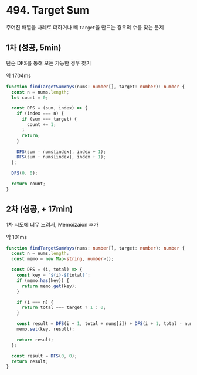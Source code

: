 # 494. Target Sum

주어진 배열을 차례로 더하거나 빼 `target`을 만드는 경우의 수를 찾는 문제

## 1차 (성공, 5min)

단순 DFS를 통해 모든 가능한 경우 찾기

약 1704ms

```ts
function findTargetSumWays(nums: number[], target: number): number {
  const n = nums.length;
  let count = 0;

  const DFS = (sum, index) => {
    if (index === n) {
      if (sum === target) {
        count += 1;
      }
      return;
    }

    DFS(sum - nums[index], index + 1);
    DFS(sum + nums[index], index + 1);
  };

  DFS(0, 0);

  return count;
}
```

## 2차 (성공, + 17min)

1차 시도에 너무 느려서, Memoizaion 추가

약 101ms

```ts
function findTargetSumWays(nums: number[], target: number): number {
  const n = nums.length;
  const memo = new Map<string, number>();

  const DFS = (i, total) => {
    const key = `${i}-${total}`;
    if (memo.has(key)) {
      return memo.get(key);
    }

    if (i === n) {
      return total === target ? 1 : 0;
    }

    const result = DFS(i + 1, total + nums[i]) + DFS(i + 1, total - nums[i]);
    memo.set(key, result);

    return result;
  };

  const result = DFS(0, 0);
  return result;
}

```